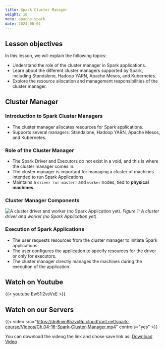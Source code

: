 ```yaml
---
title: Spark Cluster Manager
weight: 16
menu: apache-spark
date: 2024-06-01
---
```


## Lesson objectives

In this lesson, we will explain the following topics:
- Understand the role of the cluster manager in Spark applications.
- Learn about the different cluster managers supported by Spark, including Standalone, Hadoop YARN, Apache Mesos, and Kubernetes.
- Explore the resource allocation and management responsibilities of the cluster manager.

## Cluster Manager

### Introduction to Spark Cluster Managers

- The cluster manager allocates resources for Spark applications.
- Supports several managers: Standalone, Hadoop YARN, Apache Mesos, and Kubernetes.

### Role of the Cluster Manager

- The Spark Driver and Executors do not exist in a void, and this is where the cluster manager comes in.
- The cluster manager is important for managing a cluster of machines intended to run Spark Applications.
- Maintains a `driver (or master)` and `worker` nodes, tied to **physical machines**.

### Cluster Manager Components

![A cluster driver and worker (no Spark Application yet).](../Figures/chapter-04/cluster_manager_processes.png)
*Figure 1: A cluster driver and worker (no Spark Application yet).*

### Execution of Spark Applications

- The user requests resources from the cluster manager to initiate Spark applications.
- The user configures the application to specify resources for the driver or only for executors.
- The cluster manager directly manages the machines during the execution of the application.

## Watch on Youtube

{{< youtube Ew51l2veVxE >}}

## Watch on our Servers

{{< video src="https://dn8min85zvx9p.cloudfront.net/spark-course/Videos/Ch.04-16-Spark-Cluster-Manager.mp4" controls="yes" >}}

You can download the videog the link and chose save link as: [Download Video](https://dn8min85zvx9p.cloudfront.net/spark-course/Videos/Ch.04-16-Spark-Cluster-Manager.mp4)
